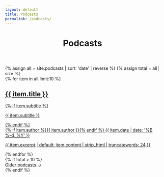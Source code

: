 ```yaml
---
layout: default
title: Podcasts
permalink: /podcasts/
---
```

<main id="site-main" class="site-main site-container">
  <header class="page-header">
    <div class="page-title-stack page-title-bg" data-title="Podcasts">
      <h1 class="page-title">Podcasts</h1>
    </div>
  </header>
  {% assign all = site.podcasts | sort: 'date' | reverse %}
  {% assign total = all | size %}
  <div class="card-grid">
    {% for item in all limit:10 %}
      <a class="card" href="{{ item.url | relative_url }}">
        <div>
          <h2 class="card-headline">{{ item.title }}</h2>
          {% if item.subtitle %}<p class="card-subtitle">{{ item.subtitle }}</p>{% endif %}
          <div class="card-meta">
            {% if item.author %}<span class="card-author">{{ item.author }}</span>{% endif %}
            <time class="card-date" datetime="{{ item.date | date: '%Y-%m-%d' }}">{{ item.date | date: '%B %-d, %Y' }}</time>
          </div>
          <p class="card-excerpt">{{ item.excerpt | default: item.content | strip_html | truncatewords: 24 }}</p>
        </div>
      </a>
    {% endfor %}
  </div>
  {% if total > 10 %}
  <nav class="pager">
    <a class="btn btn-secondary" href="{{ '/podcasts/page/2/' | relative_url }}">Older podcasts →</a>
  </nav>
  {% endif %}
</main>

